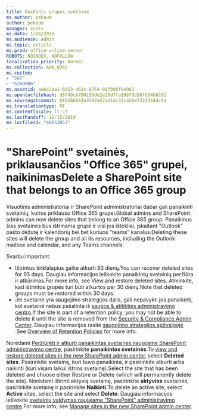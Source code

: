 ```yaml
---
title: Naikinti grupės svetainę
ms.author: pebaum
author: pebaum
manager: scotv
ms.date: 1/24/2019
ms.audience: Admin
ms.topic: article
ms.prod: office-online-server
ROBOTS: NOINDEX, NOFOLLOW
localization_priority: Normal
ms.collection: Adm_O365
ms.custom:
- "567"
- "5200006"
ms.assetid: aa6c2aa1-6853-461c-8764-01fb96f8e981
ms.openlocfilehash: d8f49cb780156de2e26d7fa19b79b567d94b8281
ms.sourcegitcommit: 0f0186044a3597e42ad14c32ca58e7224344dcfa
ms.translationtype: MT
ms.contentlocale: lt-LT
ms.lasthandoff: 12/15/2019
ms.locfileid: "40053053"
---
```

# <a name="delete-a-sharepoint-site-that-belongs-to-an-office-365-group"></a><span data-ttu-id="dabc6-102">"SharePoint" svetainės, priklausančios "Office 365" grupei, naikinimas</span><span class="sxs-lookup"><span data-stu-id="dabc6-102">Delete a SharePoint site that belongs to an Office 365 group</span></span>

<span data-ttu-id="dabc6-103">Visuotinis administratoriai ir SharePoint administratoriai dabar gali panaikinti svetainių, kurios priklauso Office 365 grupei.</span><span class="sxs-lookup"><span data-stu-id="dabc6-103">Global admins and SharePoint admins can now delete sites that belong to an Office 365 group.</span></span> <span data-ttu-id="dabc6-104">Panaikinus šias svetaines bus ištrinama grupė ir visi jos ištekliai, įskaitant "Outlook" pašto dėžutę ir kalendorių bei bet kuriuos "teams" kanalus.</span><span class="sxs-lookup"><span data-stu-id="dabc6-104">Deleting these sites will delete the group and all its resources, including the Outlook mailbox and calendar, and any Teams channels.</span></span>
  
<span data-ttu-id="dabc6-105">Svarbu:</span><span class="sxs-lookup"><span data-stu-id="dabc6-105">Important:</span></span>

- <span data-ttu-id="dabc6-106">Ištrintus tinklalapius galite atkurti 93 dienų.</span><span class="sxs-lookup"><span data-stu-id="dabc6-106">You can recover deleted sites for 93 days.</span></span> <span data-ttu-id="dabc6-107">Daugiau informacijos ieškokite panaikintų svetainių peržiūra ir atkūrimas.</span><span class="sxs-lookup"><span data-stu-id="dabc6-107">For more info, see View and restore deleted sites.</span></span> <span data-ttu-id="dabc6-108">Atminkite, kad ištrintos grupės turi būti atkurtos per 30 dienų.</span><span class="sxs-lookup"><span data-stu-id="dabc6-108">Note that deleted groups must be restored within 30 days.</span></span>
- <span data-ttu-id="dabc6-109">Jei svetainė yra saugojimo strategijos dalis, gali nepavykti jos panaikinti, kol svetainė nebus pašalinta iš [saugos &amp; atitikties administravimo centro](https://protection.office.com/?rfr=AdminCenter#/retention).</span><span class="sxs-lookup"><span data-stu-id="dabc6-109">If the site is part of a retention policy, you may not be able to delete it until the site is removed from the [Security &amp; Compliance Admin Center](https://protection.office.com/?rfr=AdminCenter#/retention).</span></span> <span data-ttu-id="dabc6-110">Daugiau informacijos rasite [saugojimo strategijos apžvalgoje](https://docs.microsoft.com/office365/securitycompliance/retention-policies#content-in-onedrive-accounts-and-sharepoint-sites) .</span><span class="sxs-lookup"><span data-stu-id="dabc6-110">See [Overview of Retention Policies](https://docs.microsoft.com/office365/securitycompliance/retention-policies#content-in-onedrive-accounts-and-sharepoint-sites) for more info.</span></span>
  
<span data-ttu-id="dabc6-111">Norėdami [Peržiūrėti ir atkurti panaikintas svetaines naujajame SharePoint administravimo centre](https://docs.microsoft.com/sharepoint/view-and-restore-deleted-sites-in-new-admin-center), pasirinkite **panaikintos svetainės**.</span><span class="sxs-lookup"><span data-stu-id="dabc6-111">To [view and restore deleted sites in the new SharePoint admin center](https://docs.microsoft.com/sharepoint/view-and-restore-deleted-sites-in-new-admin-center), select **Deleted sites**.</span></span> <span data-ttu-id="dabc6-112">Pasirinkite svetainę, kuri buvo panaikinta, ir pasirinkite atkurti arba naikinti (kuri visam laikui ištrins svetainę).</span><span class="sxs-lookup"><span data-stu-id="dabc6-112">Select the site that has been deleted and choose either Restore or Delete (which will permanently delete the site).</span></span> <span data-ttu-id="dabc6-113">Norėdami ištrinti aktyvią svetainę, pasirinkite **aktyvios** svetainės, pasirinkite svetainę ir pasirinkite **Naikinti**.</span><span class="sxs-lookup"><span data-stu-id="dabc6-113">To delete an active site, select **Active** sites, select the site and select **Delete**.</span></span> <span data-ttu-id="dabc6-114">Daugiau informacijos ieškokite [svetainių valdymas naujajame "SharePoint" administravimo centre](https://docs.microsoft.com/sharepoint/manage-sites-in-new-admin-center).</span><span class="sxs-lookup"><span data-stu-id="dabc6-114">For more info, see [Manage sites in the new SharePoint admin center](https://docs.microsoft.com/sharepoint/manage-sites-in-new-admin-center).</span></span>
  